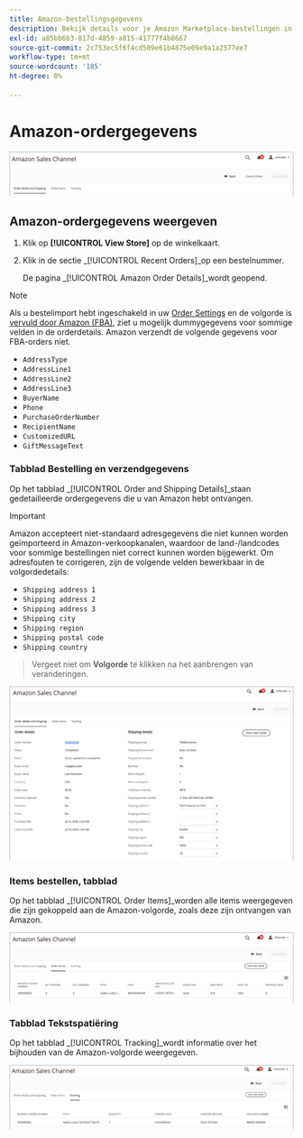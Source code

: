 ```yaml
---
title: Amazon-bestellingsgegevens
description: Bekijk details voor je Amazon Marketplace-bestellingen in de Adobe Commerce of Magento Open Source Admin.
exl-id: a85bb6b3-817d-4859-a815-41777f4b8667
source-git-commit: 2c753ec5f6f4cd509e61b4875e09e9a1a2577ee7
workflow-type: tm+mt
source-wordcount: '185'
ht-degree: 0%

---
```


# Amazon-ordergegevens

![Amazon-ordergegevens](assets/amazon-order-details-header.png)

## Amazon-ordergegevens weergeven

1. Klik op **[!UICONTROL View Store]** op de winkelkaart.

1. Klik in de sectie _[!UICONTROL Recent Orders]_op een bestelnummer.

   De pagina _[!UICONTROL Amazon Order Details]_wordt geopend.

>[!NOTE]
>
>Als u bestelimport hebt ingeschakeld in uw [Order Settings](./order-settings.md) en de volgorde is [vervuld door Amazon (FBA)](./fulfilled-by.md), ziet u mogelijk dummygegevens voor sommige velden in de orderdetails. Amazon verzendt de volgende gegevens voor FBA-orders niet.
>
> - `AddressType`
> - `AddressLine1`
> - `AddressLine2`
> - `AddressLine3`
> - `BuyerName`
> - `Phone`
> - `PurchaseOrderNumber`
> - `RecipientName`
> - `CustomizedURL`
> - `GiftMessageText`


### Tabblad Bestelling en verzendgegevens

Op het tabblad _[!UICONTROL Order and Shipping Details]_staan gedetailleerde ordergegevens die u van Amazon hebt ontvangen.

>[!IMPORTANT]
>
>Amazon accepteert niet-standaard adresgegevens die niet kunnen worden geïmporteerd in Amazon-verkoopkanalen, waardoor de land-/landcodes voor sommige bestellingen niet correct kunnen worden bijgewerkt. Om adresfouten te corrigeren, zijn de volgende velden bewerkbaar in de volgordedetails:
>
>- `Shipping address 1`
>- `Shipping address 2`
>- `Shipping address 3`
>- `Shipping city`
>- `Shipping region`
>- `Shipping postal code`
>- `Shipping country`

>
>Vergeet niet om **Volgorde** te klikken na het aanbrengen van veranderingen.

![Bestelling en verzendgegevens](assets/amazon-order-details.png)

### Items bestellen, tabblad

Op het tabblad _[!UICONTROL Order Items]_worden alle items weergegeven die zijn gekoppeld aan de Amazon-volgorde, zoals deze zijn ontvangen van Amazon.

![Itemdetails bestellen](assets/amazon-order-item-details.png)

### Tabblad Tekstspatiëring

Op het tabblad _[!UICONTROL Tracking]_wordt informatie over het bijhouden van de Amazon-volgorde weergegeven.

![Trackinggegevens](assets/amazon-order-tracking-details.png)
